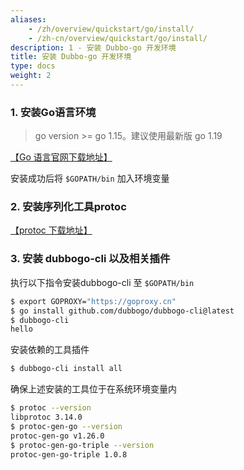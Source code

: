```yaml
---
aliases:
    - /zh/overview/quickstart/go/install/
    - /zh-cn/overview/quickstart/go/install/
description: 1 - 安装 Dubbo-go 开发环境
title: 安装 Dubbo-go 开发环境
type: docs
weight: 2
---
```



### 1. 安装Go语言环境

> go version >= go 1.15。建议使用最新版 go 1.19

[【Go 语言官网下载地址】](https://golang.google.cn/)

安装成功后将 `$GOPATH/bin` 加入环境变量

### 2. 安装序列化工具protoc

[【protoc 下载地址】](https://github.com/protocolbuffers/protobuf/releases)

### 3. 安装 dubbogo-cli 以及相关插件

执行以下指令安装dubbogo-cli 至 `$GOPATH/bin`

```bash
$ export GOPROXY="https://goproxy.cn"
$ go install github.com/dubbogo/dubbogo-cli@latest
$ dubbogo-cli 
hello
```

安装依赖的工具插件

```bash
$ dubbogo-cli install all            
```

确保上述安装的工具位于在系统环境变量内

```bash
$ protoc --version
libprotoc 3.14.0
$ protoc-gen-go --version
protoc-gen-go v1.26.0
$ protoc-gen-go-triple --version
protoc-gen-go-triple 1.0.8
```
